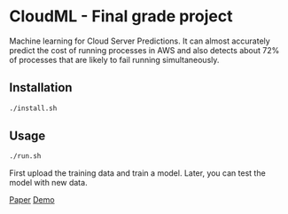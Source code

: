 # CloudML - Final grade project
Machine learning for Cloud Server Predictions. It can almost accurately predict the cost of running processes in AWS and also detects about 72% of processes that are likely to fail running simultaneously.

## Installation
```bash
./install.sh
```

## Usage
```bash
./run.sh
```

First upload the training data and train a model.
Later, you can test the model with new data.

[Paper]()
[Demo](https://cloudml.danielhrdez.dev/)
